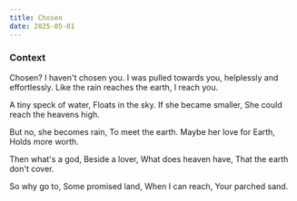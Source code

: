 ```yaml
---
title: Chosen
date: 2025-05-01
---
```


### Context

Chosen? I haven't chosen you. I was pulled towards you, helplessly and effortlessly. Like the rain reaches the earth, I reach you.

<div class="poetry">

A tiny speck of water,
Floats in the sky.
If she became smaller,
She could reach the heavens high.

But no, she becomes rain,
To meet the earth.
Maybe her love for Earth,
Holds more worth.

Then what's a god, 
Beside a lover,
What does heaven have,
That the earth don't cover.

So why go to,
Some promised land,
When I can reach,
Your parched sand.

</div>
